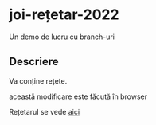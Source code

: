 # joi-rețetar-2022

Un demo de lucru cu branch-uri

## Descriere

Va conține rețete.

această modificare este făcută în browser

Rețetarul se vede [aici](./re%C8%9Betar.md)
